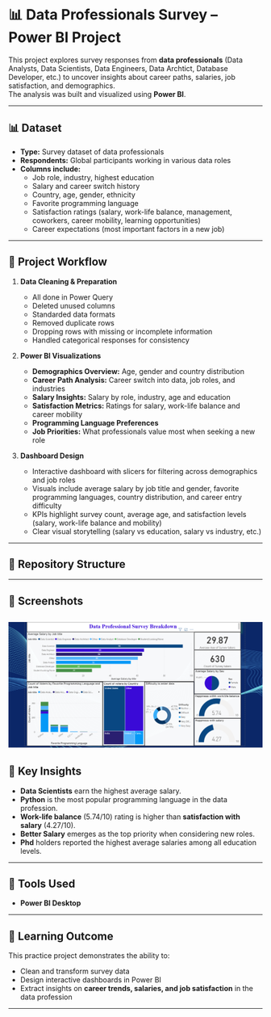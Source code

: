# 📊 Data Professionals Survey – Power BI Project 

This project explores survey responses from **data professionals** (Data Analysts, Data Scientists, Data Engineers, Data Archtict, Database Developer, etc.) to uncover insights about career paths, salaries, job satisfaction, and demographics.  
The analysis was built and visualized using **Power BI**.

---

## 📊 Dataset
- **Type:** Survey dataset of data professionals  
- **Respondents:** Global participants working in various data roles  
- **Columns include:**  
  - Job role, industry, highest education  
  - Salary and career switch history  
  - Country, age, gender, ethnicity  
  - Favorite programming language  
  - Satisfaction ratings (salary, work-life balance, management, coworkers, career mobility, learning opportunities)  
  - Career expectations (most important factors in a new job)  

---

## 🔧 Project Workflow
1. **Data Cleaning & Preparation**  
   - All done in Power Query
   - Deleted unused columns
   - Standarded data formats
   - Removed duplicate rows
   - Dropping rows with missing or incomplete information
   - Handled categorical responses for consistency  

2. **Power BI Visualizations**  
   - **Demographics Overview:** Age, gender and country distribution  
   - **Career Path Analysis:** Career switch into data, job roles, and industries  
   - **Salary Insights:** Salary by role, industry, age and education  
   - **Satisfaction Metrics:** Ratings for salary, work-life balance and career mobility  
   - **Programming Language Preferences**  
   - **Job Priorities:** What professionals value most when seeking a new role  

3. **Dashboard Design**  
   - Interactive dashboard with slicers for filtering across demographics and job roles
   - Visuals include average salary by job title and gender, favorite programming languages, country distribution, and career entry difficulty
   - KPIs highlight survey count, average age, and satisfaction levels (salary, work-life balance and mobility)
   - Clear visual storytelling (salary vs education, salary vs industry, etc.)  

---

## 📂 Repository Structure


---

## 📸 Screenshots

![Dashboard](Screenshots/Overview.PNG)
---

## 📌 Key Insights
- **Data Scientists** earn the highest average salary.  
- **Python** is the most popular programming language in the data profession.  
- **Work-life balance** (5.74/10) rating is higher than **satisfaction with salary** (4.27/10).   
- **Better Salary** emerges as the top priority when considering new roles.
- **Phd** holders reported the highest average salaries among all education levels. 

---

## 🚀 Tools Used
- **Power BI Desktop**  

---

## 📖 Learning Outcome
This practice project demonstrates the ability to:  
- Clean and transform survey data  
- Design interactive dashboards in Power BI  
- Extract insights on **career trends, salaries, and job satisfaction** in the data profession  

---
